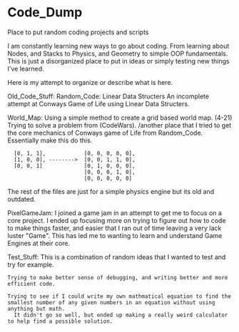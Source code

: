 # Code_Dump
Place to put random coding projects and scripts

I am constantly learning new ways to go about coding. From learning about Nodes, and Stacks to Physics, and Geometry to simple OOP fundamentals.
This is just a disorganized place to put in ideas or simply testing new things I've learned.

Here is my attempt to organize or describe what is here.


Old_Code_Stuff:
  Random_Code:
    Linear Data Structers
    An incomplete attempt at Conways Game of Life using Linear Data Structers.
    
  World_Map:
    Using a simple method to create a grid based world map. (4-21)
    Trying to solve a problem from (CodeWars). /another place that I tried to get the core mechanics of Conways game of Life from Random_Code.
      Essentially make this do this.
      
      [0, 1, 1],            [0, 0, 0, 0, 0],
      [1, 0, 0], -------->  [0, 0, 1, 1, 0],
      [0, 0, 1]             [0, 1, 0, 0, 0],
                            [0, 0, 0, 1, 0],
                            [0, 0, 0, 0, 0]
  
  The rest of the files are just for a simple physics engine but its old and outdated.
  
  
PixelGameJam:
  I joined a game jam in an attempt to get me to focus on a core project. I ended up focusing more on trying to figure out how to code to make things faster,
  and easier that I ran out of time leaving a very lack luster "Game". This has led me to wanting to learn and understand Game Engines at their core.
  
  
Test_Stuff:
  This is a combination of random ideas that I wanted to test and try for example. 
  
    Trying to make better sense of debugging, and writing better and more efficient code.
    
    Trying to see if I could write my own mathmatical equation to find the smallest number of any given numbers in an equation without using anything but math.
      It didn't go so well, but ended up making a really weird calculator to help find a possible solution.

